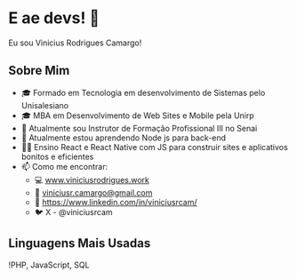 # E ae devs! 👋

Eu sou Vinicius Rodrigues Camargo!

## Sobre Mim
- 🎓 Formado em Tecnologia em desenvolvimento de Sistemas pelo Unisalesiano
- 🎓 MBA em Desenvolvimento de Web Sites e Mobile pela Unirp
- 💼 Atualmente sou Instrutor de Formação Profissional III no Senai
- 🌱 Atualmente estou aprendendo Node js para back-end
- 👨‍🏫 Ensino React e React Native com JS para construir sites e aplicativos bonitos e eficientes
- 📫 Como me encontrar: 
  - :computer: www.viniciusrodrigues.work
  - :email: viniciusr.camargo@gmail.com
  - :office: https://www.linkedin.com/in/viniciusrcam/
  - :bird: X - @viniciusrcam
  

## Linguagens Mais Usadas
!PHP, JavaScript, SQL
